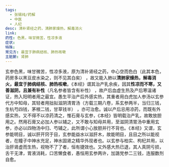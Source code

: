 ```yaml
---
tags:
  - 张锡纯/药解
  - 中医
  - 人纪
desc: 清补肾经之药，清肺家燥热，解毒消火
link: 
药性: 色黑，味甘微苦，性凉多液
症状: 
特殊: 
常见方: 最宜于肺病结核、肺热咳嗽
主脏腑: 肾肺
---
```


玄参色黑，味甘微苦，性凉多液，原为清补肾经之药，中心空而色白（此其本色，药房多以黑豆皮水染之，则不见其白矣） ，故又能入肺以**清肺家燥热，解毒消火，最宜于肺病结核、肺热咳嗽**。《本经》谓其治产乳余疾，因其**性凉而不寒，又善滋阴，且兼有补性**（凡名参者皆含有补性） ，故产后血虚生热及产后寒温诸证，热入阳明者用之最宜。愚生平治产后外感实热，其重者用白虎加人参汤以玄参代方中知母，其轻者用拙拟滋阴清胃汤（方载三期八卷，系玄参两半，当归三钱，生杭芍四钱，茅根二钱，甘草钱半） ，亦可治愈。诚以产后忌用凉药，而既有外感实热，又不得不以凉药清之，惟石膏与玄参，《本经》皆明载治产乳，故敢放胆用之。然用石膏又必加人参以辅之，又不敢与知母并用，至滋阴清胃汤中重用玄参，亦必以四物汤中归、芍辅之，此所谓小心放胆并行不背也。《本经》又谓，玄参能明目，诚以肝开窍于目，玄参能益水以滋肝木，故能明目，且目之所以能视者，在瞳子中神水充足，神水固肾之精华外现者也。以玄参与柏实、枸杞并用，以治肝肾虚而生热，视物不了了者，恒有捷效也。又外感大热已退，其人真阴亏损，舌干无津，胃液消耗，口苦懒食者，愚恒用玄参两许，加潞党参二三钱，连服数剂自愈。